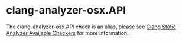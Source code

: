 # clang-analyzer-osx.API

The clang-analyzer-osx.API check is an alias, please see [Clang Static
Analyzer Available
Checkers](https://clang.llvm.org/docs/analyzer/checkers.html#osx-api)
for more information.
